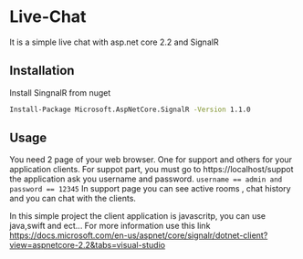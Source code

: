 # Live-Chat
It is a simple live chat with asp.net core 2.2 and SignalR
## Installation
Install SingnalR from nuget
```bash
Install-Package Microsoft.AspNetCore.SignalR -Version 1.1.0
```
## Usage
You need 2 page of your web browser.
One for support and others for your application clients.
For suppot part, you must go to https://localhost/suppot the application ask you username and password.
`username == admin and password == 12345`
In support page you can see active rooms , chat history and you can chat with the clients.

In this simple project the client application is javascritp, you can use java,swift and ect...
For more information use this link https://docs.microsoft.com/en-us/aspnet/core/signalr/dotnet-client?view=aspnetcore-2.2&tabs=visual-studio

